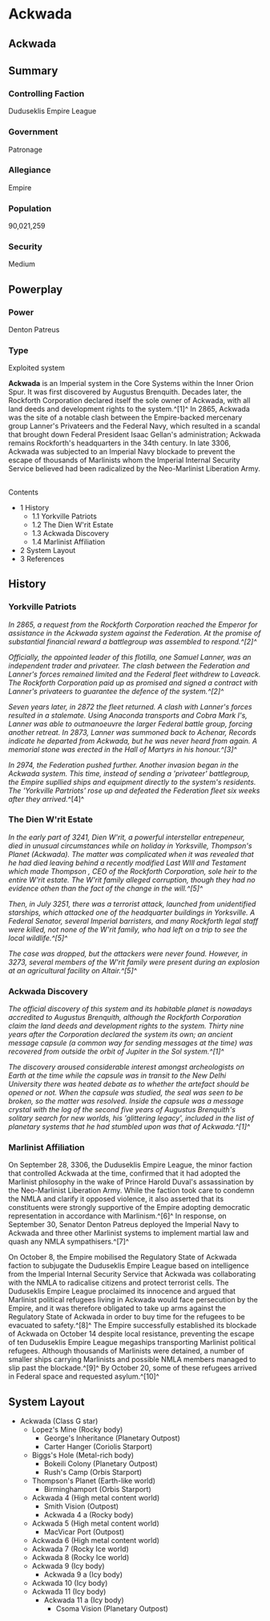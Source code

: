# Ackwada
## Ackwada

		

## Summary

### Controlling Faction

Duduseklis Empire League

### Government

Patronage

### Allegiance

Empire

### Population

90,021,259

### Security

Medium

## Powerplay

### Power

Denton Patreus

### Type

Exploited system

**Ackwada** is an Imperial system in the Core Systems within the Inner Orion Spur. It was first discovered by Augustus Brenquith. Decades later, the Rockforth Corporation declared itself the sole owner of Ackwada, with all land deeds and development rights to the system.^[1]^ In 2865, Ackwada was the site of a notable clash between the Empire-backed mercenary group Lanner's Privateers and the Federal Navy, which resulted in a scandal that brought down Federal President Isaac Gellan's administration; Ackwada remains Rockforth's headquarters in the 34th century. In late 3306, Ackwada was subjected to an Imperial Navy blockade to prevent the escape of thousands of Marlinists whom the Imperial Internal Security Service believed had been radicalized by the Neo-Marlinist Liberation Army.

## 

Contents

- 1 History
    - 1.1 Yorkville Patriots
    - 1.2 The Dien W'rit Estate
    - 1.3 Ackwada Discovery
    - 1.4 Marlinist Affiliation
- 2 System Layout
- 3 References

## History

### Yorkville Patriots

*In 2865, a request from the Rockforth Corporation reached the Emperor for assistance in the Ackwada system against the Federation. At the promise of substantial financial reward a battlegroup was assembled to respond.^[2]^*

*Officially, the appointed leader of this flotilla, one Samuel Lanner, was an independent trader and privateer. The clash between the Federation and Lanner's forces remained limited and the Federal fleet withdrew to Laveack. The Rockforth Corporation paid up as promised and signed a contract with Lanner's privateers to guarantee the defence of the system.^[2]^*

*Seven years later, in 2872 the fleet returned. A clash with Lanner's forces resulted in a stalemate. Using Anaconda transports and Cobra Mark I's, Lanner was able to outmanoeuvre the larger Federal battle group, forcing another retreat. In 2873, Lanner was summoned back to Achenar, Records indicate he departed from Ackwada, but he was never heard from again. A memorial stone was erected in the Hall of Martyrs in his honour.^[3]^*

*In 2974, the Federation pushed further. Another invasion began in the Ackwada system. This time, instead of sending a 'privateer' battlegroup, the Empire supllied ships and equipment directly to the system's residents. The 'Yorkville Partriots' rose up and defeated the Federation fleet six weeks after they arrived.*^[4]^

### The Dien W'rit Estate

*In the early part of 3241, Dien W'rit, a powerful interstellar entrepeneur, died in unusual circumstances while on holiday in Yorksville, Thompson's Planet (Ackwada). The matter was complicated when it was revealed that he had died leaving behind a recently modified Last WIll and Testament which made Thompson , CEO of the Rockforth Corporation, sole heir to the entire W'rit estate. The W'rit family alleged corruption, though they had no evidence othen than the fact of the change in the will.^[5]^*

*Then, in July 3251, there was a terrorist attack, launched from unidentified starships, which attacked one of the headquarter buildings in Yorksville. A Federal Senator, several Imperial barristers, and many Rockforth legal staff were killed, not none of the W'rit family, who had left on a trip to see the local wildlife.^[5]^*

*The case was dropped, but the attackers were never found. However, in 3273, several members of the W'rit family were present during an explosion at an agricultural facility on Altair.^[5]^*

### Ackwada Discovery

*The official discovery of this system and its habitable planet is nowadays accredited to Augustus Brenquith, although the Rockforth Corporation claim the land deeds and development rights to the system. Thirty nine years after the Corporation declared the system its own; an ancient message capsule (a common way for sending messages at the time) was recovered from outside the orbit of Jupiter in the Sol system.^[1]^* 

*The discovery aroused considerable interest amongst archeologists on Earth at the time while the capsule was in transit to the New Delhi University there was heated debate as to whether the artefact should be opened or not. When the capsule was studied, the seal was seen to be broken, so the matter was resolved. Inside the capsule was a message crystal with the log of the second five years of Augustus Brenquith's solitary search for new worlds, his 'glittering legacy', included in the list of planetary systems that he had stumbled upon was that of Ackwada.^[1]^*

### Marlinist Affiliation

On September 28, 3306, the Duduseklis Empire League, the minor faction that controlled Ackwada at the time, confirmed that it had adopted the Marlinist philosophy in the wake of Prince Harold Duval's assassination by the Neo-Marlinist Liberation Army. While the faction took care to condemn the NMLA and clarify it opposed violence, it also asserted that its constituents were strongly supportive of the Empire adopting democratic representation in accordance with Marlinism.^[6]^ In response, on September 30, Senator Denton Patreus deployed the Imperial Navy to Ackwada and three other Marlinist systems to implement martial law and quash any NMLA sympathisers.^[7]^

On October 8, the Empire mobilised the Regulatory State of Ackwada faction to subjugate the Duduseklis Empire League based on intelligence from the Imperial Internal Security Service that Ackwada was collaborating with the NMLA to radicalise citizens and protect terrorist cells. The Duduseklis Empire League proclaimed its innocence and argued that Marlinist political refugees living in Ackwada would face persecution by the Empire, and it was therefore obligated to take up arms against the Regulatory State of Ackwada in order to buy time for the refugees to be evacuated to safety.^[8]^ The Empire successfully established its blockade of Ackwada on October 14 despite local resistance, preventing the escape of ten Duduseklis Empire League megaships transporting Marlinist political refugees. Although thousands of Marlinists were detained, a number of smaller ships carrying Marlinists and possible NMLA members managed to slip past the blockade.^[9]^ By October 20, some of these refugees arrived in Federal space and requested asylum.^[10]^

## System Layout

- Ackwada (Class G star)
    - Lopez's Mine (Rocky body)
        - George's Inheritance (Planetary Outpost)
        - Carter Hanger (Coriolis Starport)
    - Biggs's Hole (Metal-rich body)
        - Bokeili Colony (Planetary Outpost)
        - Rush's Camp (Orbis Starport)
    - Thompson's Planet (Earth-like world)
        - Birminghamport (Orbis Starport)
    - Ackwada 4 (High metal content world)
        - Smith Vision (Outpost)
        - Ackwada 4 a (Rocky body)
    - Ackwada 5 (High metal content world)
        - MacVicar Port (Outpost)
    - Ackwada 6 (High metal content world)
    - Ackwada 7 (Rocky Ice world)
    - Ackwada 8 (Rocky Ice world)
    - Ackwada 9 (Icy body)
        - Ackwada 9 a (Icy body)
    - Ackwada 10 (Icy body)
    - Ackwada 11 (Icy body)
        - Ackwada 11 a (Icy body)
            - Csoma Vision (Planetary Outpost)